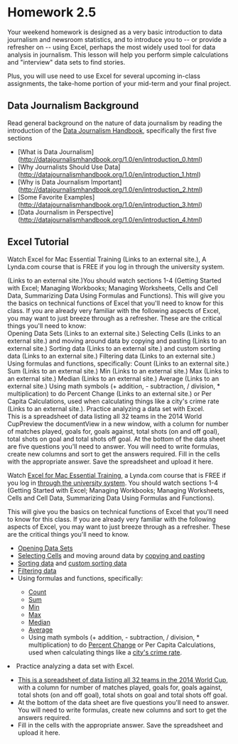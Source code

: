 # Homework 2.5

Your weekend homework is designed as a very basic introduction to data journalism and newsroom statistics, and to introduce you to -- or provide a refresher on -- using Excel, perhaps the most widely used tool for data analysis in journalism.  This lesson will help you perform simple calculations and "interview" data sets to find stories.  

Plus, you will use need to use Excel for several upcoming in-class assignments, the take-home portion of your mid-term and your final project.  

## Data Journalism Background
Read general background on the nature of data journalism by reading the introduction of the [Data Journalism Handbook](http://datajournalismhandbook.org/1.0/en/introduction.html), specifically the first five sections
* [What is Data Journalism] (http://datajournalismhandbook.org/1.0/en/introduction_0.html)
* [Why Journalists Should Use Data] (http://datajournalismhandbook.org/1.0/en/introduction_1.html)
* [Why is Data Journalism Important] (http://datajournalismhandbook.org/1.0/en/introduction_2.html)
* [Some Favorite Examples] (http://datajournalismhandbook.org/1.0/en/introduction_3.html)
* [Data Journalism in Perspective] (http://datajournalismhandbook.org/1.0/en/introduction_4.html)

## Excel Tutorial


Watch Excel for Mac Essential Training (Links to an external site.), A Lynda.com course that is FREE if you log in through the university system.


  (Links to an external site.)You should watch sections 1-4 (Getting Started with Excel; Managing Workbooks; Managing Worksheets, Cells and Cell Data, Summarizing Data Using Formulas and Functions).  This will give you the basics on technical functions of Excel that you'll need to know for this class. If you are already very familiar with the following aspects of Excel, you may want to just breeze through as a refresher.  These are the critical things you'll need to know:  
Opening Data Sets (Links to an external site.)
Selecting Cells (Links to an external site.) and moving around data by copying and pasting (Links to an external site.)
Sorting data (Links to an external site.) and custom sorting data (Links to an external site.)
Filtering data (Links to an external site.)
Using formulas and functions, specifically:
Count (Links to an external site.)
Sum (Links to an external site.)
Min (Links to an external site.)
Max (Links to an external site.)
Median (Links to an external site.)
Average (Links to an external site.)
Using math symbols (+ addition, - subtraction, / division, * multiplication) to do Percent Change (Links to an external site.) or Per Capita Calculations, used when calculating things like a city's crime rate (Links to an external site.).
Practice analyzing a data set with Excel.  
This is a spreadsheet of data listing all 32 teams in the 2014 World CupPreview the documentView in a new window, with a column for number of matches played, goals for, goals against, total shots (on and off goal), total shots on goal and total shots off goal.
At the bottom of the data sheet are five questions you'll need to answer. You will need to write formulas, create new columns and sort to get the answers required.
Fill in the cells with the appropriate answer. Save the spreadsheet and upload it here.

Watch [Excel for Mac Essential Training](http://www.lynda.com/Excel-2011-for-mac-tutorials/essential-training/71210-2.html), a Lynda.com course that is FREE if you log in [through the university system](http://lyndatraining.umd.edu). You should watch sections 1-4 (Getting Started with Excel; Managing Workbooks; Managing Worksheets, Cells and Cell Data, Summarizing Data Using Formulas and Functions).

This will give you the basics on technical functions of Excel that you'll need to know for this class. If you are already very familiar with the following aspects of Excel, you may want to just breeze through as a refresher. These are the critical things you'll need to know.
<ul>
<li><a id="" class="" title="" href="http://www.lynda.com/Excel-Mac-tutorials/Opening-creating-saving-workbooks/71210/75479-4.html" target="">Opening Data Sets</a></li>
<li><a id="" class="" title="" href="http://www.lynda.com/Excel-Mac-tutorials/Selecting-cells-groups-cells/71210/75484-4.html" target="">Selecting Cells</a> and moving around data by <a id="" class="" title="" href="http://www.lynda.com/Excel-Mac-tutorials/Copying-pasting-cell-data/71210/75485-4.html" target="">copying and pasting</a></li>
<li><a id="" class="" title="" href="http://www.lynda.com/Excel-Mac-tutorials/Sorting-worksheet-data/71210/75492-4.html" target="">Sorting data</a>&nbsp;and <a id="" class="" title="" href="http://www.lynda.com/Excel-Mac-tutorials/Creating-custom-sort-order/71210/75493-4.html" target="">custom sorting data</a></li>
<li><a id="" class="" title="" href="http://www.lynda.com/Excel-Mac-tutorials/Filtering-worksheet-data/71210/75494-4.html" target="">Filtering data</a></li>
<li>Using formulas and functions, specifically:</li>
<ul>
<li><a id="" class="" title="" href="http://www.excel-easy.com/functions/count-sum-functions.html#count" target="">Count</a></li>
<li><a id="" class="" title="" href="http://www.excel-easy.com/functions/count-sum-functions.html#sum" target="">Sum</a></li>
<li><a id="" class="" title="" href="http://www.excel-easy.com/functions/statistical-functions.html#min" target="">Min</a></li>
<li><a id="" class="" title="" href="http://www.excel-easy.com/functions/statistical-functions.html#max" target="">Max</a></li>
<li><a id="" class="" title="" href="http://www.excel-easy.com/functions/statistical-functions.html#median" target="">Median</a></li>
<li><a id="" class="" title="" href="http://www.excel-easy.com/functions/statistical-functions.html#average" target="">Average</a></li>
<li>Using math symbols (+ addition, - subtraction, / division, * multiplication) to do&nbsp;<a id="" class="" title="" href="http://www.excel-easy.com/examples/percent-change.html" target="">Percent Change</a>&nbsp;or Per Capita Calculations, used when calculating things like a <a id="" class="" title="" href="https://en.wikipedia.org/wiki/List_of_United_States_cities_by_crime_rate_(2012)#Crime_rates_per_100.2C000_people_.282012.29" target="">city's crime rate</a>.</li>
</ul>
</ul>
<li>Practice analyzing a data set with Excel. &nbsp;</li>
<ul>
<li><a id="" class=" instructure_scribd_file instructure_file_link" title="Excel-Training-WC2014.xlsx" href="https://myelms.umd.edu/courses/1226586/files/47034737/download?wrap=1" target="" data-api-endpoint="https://myelms.umd.edu/api/v1/courses/1226586/files/47034737" data-api-returntype="File">This is a spreadsheet of data listing all 32 teams in the 2014 World Cup</a>, with a column for number of matches played, goals for, goals against, total shots (on and off goal), total shots on goal and total shots off goal.</li>
<li>At the bottom of&nbsp;the data sheet are five questions you'll need to answer. You will need to&nbsp;write formulas, create new columns and sort to get the answers required.&nbsp;</li>
<li>Fill in the cells with the appropriate answer. Save the spreadsheet and upload it here.&nbsp;</li>
</ul>
</ul>
